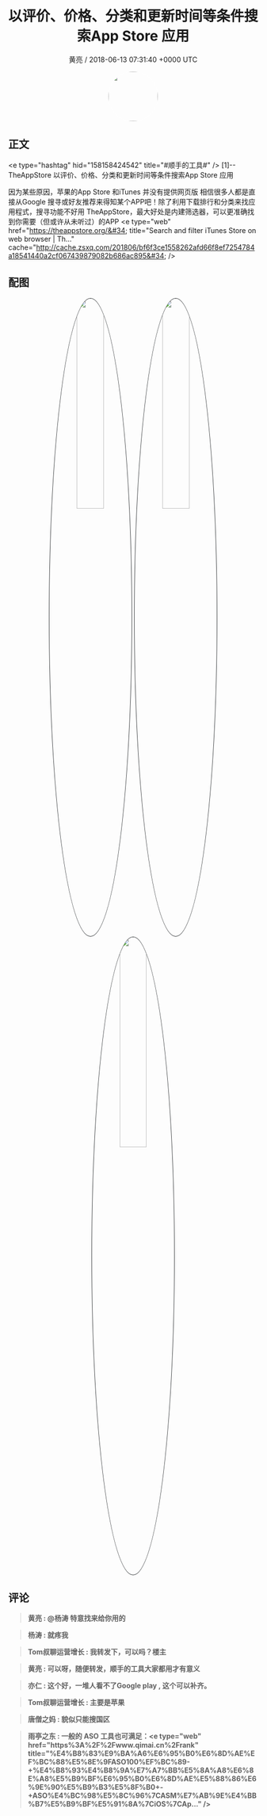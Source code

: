 <h1 align="center">以评价、价格、分类和更新时间等条件搜索App Store 应用</h1>
<p align="center">
    <a>黄亮 / 2018-06-13 07:31:40 &#43;0000 UTC</a>
</p>

<div align="center">
    <img src="https://images.zsxq.com/FtRQ4E4zocdkjCR2UoV5M3YS8Cef?e=1590940799&amp;token=kIxbL07-8jAj8w1n4s9zv64FuZZNEATmlU_Vm6zD:oOUvZvMdg9WDbMbhq96biTFUNFs=" width="100" height="100" style="border:1px solid;border-radius:50%; color:#ffffff"/>
</div>

## 正文

<div>
&lt;e type=&#34;hashtag&#34; hid=&#34;158158424542&#34; title=&#34;#顺手的工具#&#34; /&gt;
[1]--TheAppStore 
以评价、价格、分类和更新时间等条件搜索App Store 应用

因为某些原因，苹果的App Store 和iTunes 并没有提供网页版
相信很多人都是直接从Google 搜寻或好友推荐来得知某个APP吧！除了利用下载排行和分类来找应用程式，搜寻功能不好用
TheAppStore，最大好处是内建筛选器，可以更准确找到你需要（但或许从未听过）的APP
&lt;e type=&#34;web&#34; href=&#34;https://theappstore.org/&#34; title=&#34;Search and filter iTunes Store on web browser | Th...&#34; cache=&#34;http://cache.zsxq.com/201806/bf6f3ce1558262afd66f8ef7254784a18541440a2cf067439879082b686ac895&#34; /&gt;
</div>

## 配图
<div class="image" align="center">

<img src="https://images.zsxq.com/FurxaMW-iv00mpdp800loOP8X2l8?imageMogr2/auto-orient/thumbnail/800x/format/jpg/blur/1x0/quality/75&amp;e=1590940799&amp;token=kIxbL07-8jAj8w1n4s9zv64FuZZNEATmlU_Vm6zD:lr4aQIRZqjznpVsy8CtADDTBeUY=" width="33%" height="33%" style="border:1px solid;border-radius:50%; color:#3c3f41"/>

<img src="https://images.zsxq.com/FoXoWcWvRM5zvM3koIis4hFfWvUy?imageMogr2/auto-orient/thumbnail/800x/format/jpg/blur/1x0/quality/75&amp;e=1590940799&amp;token=kIxbL07-8jAj8w1n4s9zv64FuZZNEATmlU_Vm6zD:dw0PvTwuQo7tHWEogv3Q7b0qkiQ=" width="33%" height="33%" style="border:1px solid;border-radius:50%; color:#3c3f41"/>

<img src="https://images.zsxq.com/Fl56mUlB4VA5353KBejm59TPSYVe?imageMogr2/auto-orient/thumbnail/800x/format/jpg/blur/1x0/quality/75&amp;e=1590940799&amp;token=kIxbL07-8jAj8w1n4s9zv64FuZZNEATmlU_Vm6zD:GwMPZ_czcA_xtHxFm4ZmPN-acYM=" width="33%" height="33%" style="border:1px solid;border-radius:50%; color:#3c3f41"/>

</div>

## 评论

<div align="left">
<div>

<blockquote >
<span> <strong>黄亮 : @杨涛 特意找来给你用的 </strong></span>
</blockquote>

<blockquote >
<span> <strong>杨涛 : 就疼我 </strong></span>
</blockquote>

<blockquote >
<span> <strong>Tom叔聊运营增长 : 我转发下，可以吗？楼主 </strong></span>
</blockquote>

<blockquote >
<span> <strong>黄亮 : 可以呀，随便转发，顺手的工具大家都用才有意义 </strong></span>
</blockquote>

<blockquote >
<span> <strong>亦仁 : 这个好，一堆人看不了Google play , 这个可以补齐。 </strong></span>
</blockquote>

<blockquote >
<span> <strong>Tom叔聊运营增长 : 主要是苹果 </strong></span>
</blockquote>

<blockquote >
<span> <strong>唐僧之妈 : 貌似只能搜国区 </strong></span>
</blockquote>

<blockquote >
<span> <strong>雨亭之东 : 一般的 ASO 工具也可满足：&lt;e type=&#34;web&#34; href=&#34;https%3A%2F%2Fwww.qimai.cn%2Frank&#34; title=&#34;%E4%B8%83%E9%BA%A6%E6%95%B0%E6%8D%AE%EF%BC%88%E5%8E%9FASO100%EF%BC%89-&#43;%E4%B8%93%E4%B8%9A%E7%A7%BB%E5%8A%A8%E6%8E%A8%E5%B9%BF%E6%95%B0%E6%8D%AE%E5%88%86%E6%9E%90%E5%B9%B3%E5%8F%B0&#43;-&#43;ASO%E4%BC%98%E5%8C%96%7CASM%E7%AB%9E%E4%BB%B7%E5%B9%BF%E5%91%8A%7CiOS%7CAp...&#34; /&gt; </strong></span>
</blockquote>

</div>
</div>